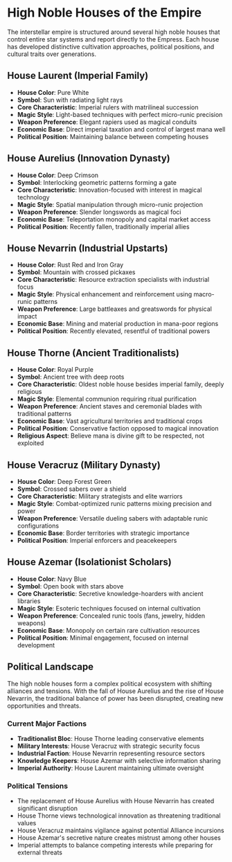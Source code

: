 # High Noble Houses of the Empire

The interstellar empire is structured around several high noble houses that control entire star systems and report directly to the Empress. Each house has developed distinctive cultivation approaches, political positions, and cultural traits over generations.

## House Laurent (Imperial Family)
- **House Color**: Pure White
- **Symbol**: Sun with radiating light rays
- **Core Characteristic**: Imperial rulers with matrilineal succession
- **Magic Style**: Light-based techniques with perfect micro-runic precision
- **Weapon Preference**: Elegant rapiers used as magical conduits
- **Economic Base**: Direct imperial taxation and control of largest mana well
- **Political Position**: Maintaining balance between competing houses

## House Aurelius (Innovation Dynasty)
- **House Color**: Deep Crimson
- **Symbol**: Interlocking geometric patterns forming a gate
- **Core Characteristic**: Innovation-focused with interest in magical technology
- **Magic Style**: Spatial manipulation through micro-runic projection
- **Weapon Preference**: Slender longswords as magical foci
- **Economic Base**: Teleportation monopoly and capital market access
- **Political Position**: Recently fallen, traditionally imperial allies

## House Nevarrin (Industrial Upstarts)
- **House Color**: Rust Red and Iron Gray
- **Symbol**: Mountain with crossed pickaxes
- **Core Characteristic**: Resource extraction specialists with industrial focus
- **Magic Style**: Physical enhancement and reinforcement using macro-runic patterns
- **Weapon Preference**: Large battleaxes and greatswords for physical impact
- **Economic Base**: Mining and material production in mana-poor regions
- **Political Position**: Recently elevated, resentful of traditional powers

## House Thorne (Ancient Traditionalists)
- **House Color**: Royal Purple
- **Symbol**: Ancient tree with deep roots
- **Core Characteristic**: Oldest noble house besides imperial family, deeply religious
- **Magic Style**: Elemental communion requiring ritual purification
- **Weapon Preference**: Ancient staves and ceremonial blades with traditional patterns
- **Economic Base**: Vast agricultural territories and traditional crops
- **Political Position**: Conservative faction opposed to magical innovation
- **Religious Aspect**: Believe mana is divine gift to be respected, not exploited

## House Veracruz (Military Dynasty)
- **House Color**: Deep Forest Green
- **Symbol**: Crossed sabers over a shield
- **Core Characteristic**: Military strategists and elite warriors
- **Magic Style**: Combat-optimized runic patterns mixing precision and power
- **Weapon Preference**: Versatile dueling sabers with adaptable runic configurations
- **Economic Base**: Border territories with strategic importance
- **Political Position**: Imperial enforcers and peacekeepers

## House Azemar (Isolationist Scholars)
- **House Color**: Navy Blue
- **Symbol**: Open book with stars above
- **Core Characteristic**: Secretive knowledge-hoarders with ancient libraries
- **Magic Style**: Esoteric techniques focused on internal cultivation
- **Weapon Preference**: Concealed runic tools (fans, jewelry, hidden weapons)
- **Economic Base**: Monopoly on certain rare cultivation resources
- **Political Position**: Minimal engagement, focused on internal development

## Political Landscape

The high noble houses form a complex political ecosystem with shifting alliances and tensions. With the fall of House Aurelius and the rise of House Nevarrin, the traditional balance of power has been disrupted, creating new opportunities and threats.

### Current Major Factions
- **Traditionalist Bloc**: House Thorne leading conservative elements
- **Military Interests**: House Veracruz with strategic security focus
- **Industrial Faction**: House Nevarrin representing resource sectors
- **Knowledge Keepers**: House Azemar with selective information sharing
- **Imperial Authority**: House Laurent maintaining ultimate oversight

### Political Tensions
- The replacement of House Aurelius with House Nevarrin has created significant disruption
- House Thorne views technological innovation as threatening traditional values
- House Veracruz maintains vigilance against potential Alliance incursions
- House Azemar's secretive nature creates mistrust among other houses
- Imperial attempts to balance competing interests while preparing for external threats